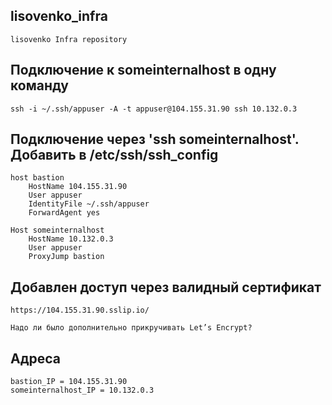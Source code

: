## lisovenko_infra
```
lisovenko Infra repository
```
## Подключение к someinternalhost в одну команду
```
ssh -i ~/.ssh/appuser -A -t appuser@104.155.31.90 ssh 10.132.0.3
```
## Подключение через 'ssh someinternalhost'. Добавить в /etc/ssh/ssh_config
```
host bastion
    HostName 104.155.31.90
    User appuser
    IdentityFile ~/.ssh/appuser
    ForwardAgent yes

Host someinternalhost
    HostName 10.132.0.3
    User appuser
    ProxyJump bastion
```
## Добавлен доступ через валидный сертификат
```
https://104.155.31.90.sslip.io/

Надо ли было дополнительно прикручивать Let’s Encrypt?
```
## Адреса
```
bastion_IP = 104.155.31.90
someinternalhost_IP = 10.132.0.3
```

